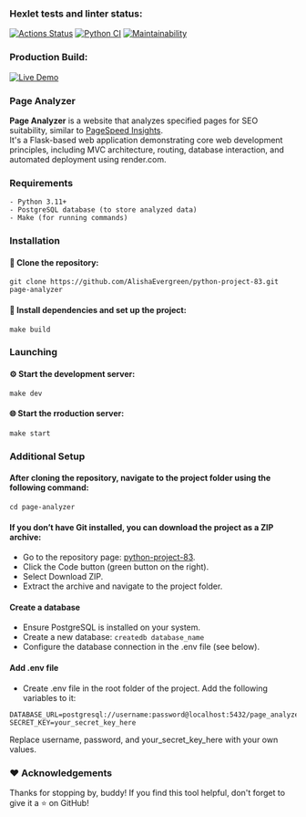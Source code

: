 ### Hexlet tests and linter status:
[![Actions Status](https://github.com/AlishaEvergreen/python-project-83/actions/workflows/hexlet-check.yml/badge.svg)](https://github.com/AlishaEvergreen/python-project-83/actions)
[![Python CI](https://github.com/AlishaEvergreen/python-project-83/actions/workflows/pyci.yml/badge.svg)](https://github.com/AlishaEvergreen/python-project-83/actions/workflows/pyci.yml)
[![Maintainability](https://api.codeclimate.com/v1/badges/55d96be536cab6c6262b/maintainability)](https://codeclimate.com/github/AlishaEvergreen/python-project-83/maintainability)

### Production Build:
[![Live Demo](https://img.shields.io/badge/Live_Demo-Available-blue)](https://python-project-83-kqoq.onrender.com)

### Page Analyzer

**Page Analyzer** is a website that analyzes specified pages for SEO suitability, similar to [PageSpeed Insights](https://pagespeed.web.dev/).  
It's a Flask-based web application demonstrating core web development principles, including MVC architecture, routing, database interaction, and automated deployment using render.com.

### Requirements
```
- Python 3.11+
- PostgreSQL database (to store analyzed data)
- Make (for running commands)
```

### Installation

#### 📂 Clone the repository:
```
git clone https://github.com/AlishaEvergreen/python-project-83.git page-analyzer
```

#### 🚀 Install dependencies and set up the project: 
```
make build
```

### Launching

#### ⚙️ Start the development server: 
```
make dev
```
#### 🌐 Start the rroduction server: 
```
make start
```

### Additional Setup

#### After cloning the repository, navigate to the project folder using the following command:
```
cd page-analyzer
```
#### If you don’t have Git installed, you can download the project as a ZIP archive:
- Go to the repository page: [python-project-83](https://github.com/AlishaEvergreen/python-project-83).
- Click the Code button (green button on the right).
- Select Download ZIP.
- Extract the archive and navigate to the project folder.

#### Create a database
- Ensure PostgreSQL is installed on your system.
- Create a new database: ```createdb database_name```
- Configure the database connection in the .env file (see below).

#### Add .env file
- Create .env file in the root folder of the project. Add the following variables to it:
```
DATABASE_URL=postgresql://username:password@localhost:5432/page_analyzer
SECRET_KEY=your_secret_key_here
```
Replace username, password, and your_secret_key_here with your own values.

### ❤️ Acknowledgements
Thanks for stopping by, buddy! If you find this tool helpful, don't forget to give it a ⭐ on GitHub!